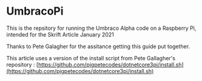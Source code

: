 # UmbracoPi

This is the repsitory for running the Umbraco Alpha code on a Raspberry Pi, intended for the Skrift Article January 2021

Thanks to Pete Galagher for the assitance getting this guide put together. 

This article uses a version of the install script from Pete Gallagher's repository : [https://github.com/pjgpetecodes/dotnetcore3pi/install.sh](https://github.com/pjgpetecodes/dotnetcore3pi/install.sh)